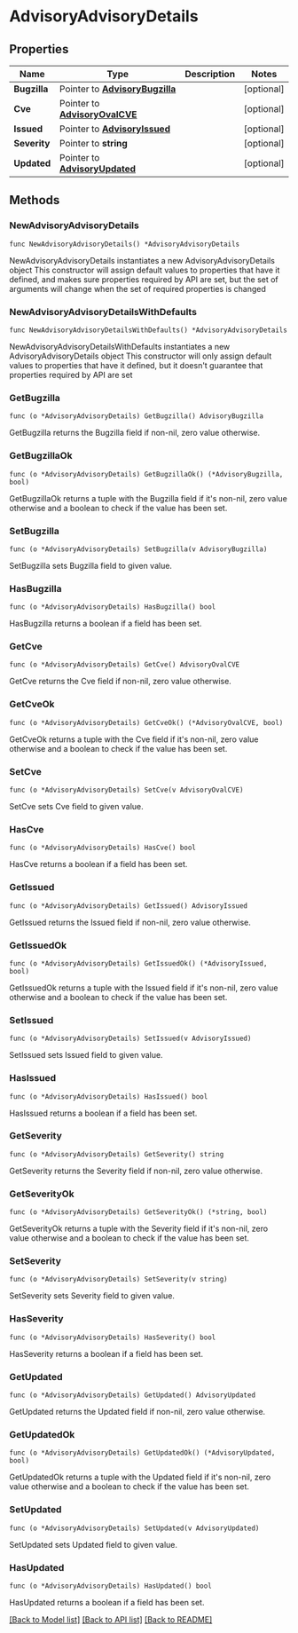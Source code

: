 # AdvisoryAdvisoryDetails

## Properties

Name | Type | Description | Notes
------------ | ------------- | ------------- | -------------
**Bugzilla** | Pointer to [**AdvisoryBugzilla**](AdvisoryBugzilla.md) |  | [optional] 
**Cve** | Pointer to [**AdvisoryOvalCVE**](AdvisoryOvalCVE.md) |  | [optional] 
**Issued** | Pointer to [**AdvisoryIssued**](AdvisoryIssued.md) |  | [optional] 
**Severity** | Pointer to **string** |  | [optional] 
**Updated** | Pointer to [**AdvisoryUpdated**](AdvisoryUpdated.md) |  | [optional] 

## Methods

### NewAdvisoryAdvisoryDetails

`func NewAdvisoryAdvisoryDetails() *AdvisoryAdvisoryDetails`

NewAdvisoryAdvisoryDetails instantiates a new AdvisoryAdvisoryDetails object
This constructor will assign default values to properties that have it defined,
and makes sure properties required by API are set, but the set of arguments
will change when the set of required properties is changed

### NewAdvisoryAdvisoryDetailsWithDefaults

`func NewAdvisoryAdvisoryDetailsWithDefaults() *AdvisoryAdvisoryDetails`

NewAdvisoryAdvisoryDetailsWithDefaults instantiates a new AdvisoryAdvisoryDetails object
This constructor will only assign default values to properties that have it defined,
but it doesn't guarantee that properties required by API are set

### GetBugzilla

`func (o *AdvisoryAdvisoryDetails) GetBugzilla() AdvisoryBugzilla`

GetBugzilla returns the Bugzilla field if non-nil, zero value otherwise.

### GetBugzillaOk

`func (o *AdvisoryAdvisoryDetails) GetBugzillaOk() (*AdvisoryBugzilla, bool)`

GetBugzillaOk returns a tuple with the Bugzilla field if it's non-nil, zero value otherwise
and a boolean to check if the value has been set.

### SetBugzilla

`func (o *AdvisoryAdvisoryDetails) SetBugzilla(v AdvisoryBugzilla)`

SetBugzilla sets Bugzilla field to given value.

### HasBugzilla

`func (o *AdvisoryAdvisoryDetails) HasBugzilla() bool`

HasBugzilla returns a boolean if a field has been set.

### GetCve

`func (o *AdvisoryAdvisoryDetails) GetCve() AdvisoryOvalCVE`

GetCve returns the Cve field if non-nil, zero value otherwise.

### GetCveOk

`func (o *AdvisoryAdvisoryDetails) GetCveOk() (*AdvisoryOvalCVE, bool)`

GetCveOk returns a tuple with the Cve field if it's non-nil, zero value otherwise
and a boolean to check if the value has been set.

### SetCve

`func (o *AdvisoryAdvisoryDetails) SetCve(v AdvisoryOvalCVE)`

SetCve sets Cve field to given value.

### HasCve

`func (o *AdvisoryAdvisoryDetails) HasCve() bool`

HasCve returns a boolean if a field has been set.

### GetIssued

`func (o *AdvisoryAdvisoryDetails) GetIssued() AdvisoryIssued`

GetIssued returns the Issued field if non-nil, zero value otherwise.

### GetIssuedOk

`func (o *AdvisoryAdvisoryDetails) GetIssuedOk() (*AdvisoryIssued, bool)`

GetIssuedOk returns a tuple with the Issued field if it's non-nil, zero value otherwise
and a boolean to check if the value has been set.

### SetIssued

`func (o *AdvisoryAdvisoryDetails) SetIssued(v AdvisoryIssued)`

SetIssued sets Issued field to given value.

### HasIssued

`func (o *AdvisoryAdvisoryDetails) HasIssued() bool`

HasIssued returns a boolean if a field has been set.

### GetSeverity

`func (o *AdvisoryAdvisoryDetails) GetSeverity() string`

GetSeverity returns the Severity field if non-nil, zero value otherwise.

### GetSeverityOk

`func (o *AdvisoryAdvisoryDetails) GetSeverityOk() (*string, bool)`

GetSeverityOk returns a tuple with the Severity field if it's non-nil, zero value otherwise
and a boolean to check if the value has been set.

### SetSeverity

`func (o *AdvisoryAdvisoryDetails) SetSeverity(v string)`

SetSeverity sets Severity field to given value.

### HasSeverity

`func (o *AdvisoryAdvisoryDetails) HasSeverity() bool`

HasSeverity returns a boolean if a field has been set.

### GetUpdated

`func (o *AdvisoryAdvisoryDetails) GetUpdated() AdvisoryUpdated`

GetUpdated returns the Updated field if non-nil, zero value otherwise.

### GetUpdatedOk

`func (o *AdvisoryAdvisoryDetails) GetUpdatedOk() (*AdvisoryUpdated, bool)`

GetUpdatedOk returns a tuple with the Updated field if it's non-nil, zero value otherwise
and a boolean to check if the value has been set.

### SetUpdated

`func (o *AdvisoryAdvisoryDetails) SetUpdated(v AdvisoryUpdated)`

SetUpdated sets Updated field to given value.

### HasUpdated

`func (o *AdvisoryAdvisoryDetails) HasUpdated() bool`

HasUpdated returns a boolean if a field has been set.


[[Back to Model list]](../README.md#documentation-for-models) [[Back to API list]](../README.md#documentation-for-api-endpoints) [[Back to README]](../README.md)


